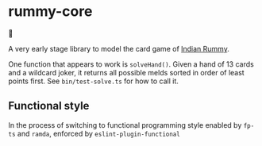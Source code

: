 # rummy-core
:construction:

A very early stage library to model the card game of [Indian Rummy](https://en.wikipedia.org/wiki/Indian_Rummy).

One function that appears to work is `solveHand()`.
Given a hand of 13 cards and a wildcard joker, it returns all possible melds sorted in order of least points first. See `bin/test-solve.ts` for how to call it.



## Functional style

In the process of switching to functional programming style enabled by `fp-ts` and `ramda`, enforced by `eslint-plugin-functional`

